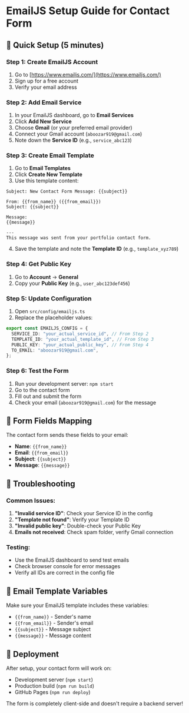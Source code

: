# EmailJS Setup Guide for Contact Form

## 🚀 Quick Setup (5 minutes)

### Step 1: Create EmailJS Account

1. Go to [https://www.emailjs.com/](https://www.emailjs.com/)
2. Sign up for a free account
3. Verify your email address

### Step 2: Add Email Service

1. In your EmailJS dashboard, go to **Email Services**
2. Click **Add New Service**
3. Choose **Gmail** (or your preferred email provider)
4. Connect your Gmail account (`aboozar919@gmail.com`)
5. Note down the **Service ID** (e.g., `service_abc123`)

### Step 3: Create Email Template

1. Go to **Email Templates**
2. Click **Create New Template**
3. Use this template content:

```
Subject: New Contact Form Message: {{subject}}

From: {{from_name}} ({{from_email}})
Subject: {{subject}}

Message:
{{message}}

---
This message was sent from your portfolio contact form.
```

4. Save the template and note the **Template ID** (e.g., `template_xyz789`)

### Step 4: Get Public Key

1. Go to **Account** → **General**
2. Copy your **Public Key** (e.g., `user_abc123def456`)

### Step 5: Update Configuration

1. Open `src/config/emailjs.ts`
2. Replace the placeholder values:

```typescript
export const EMAILJS_CONFIG = {
  SERVICE_ID: "your_actual_service_id", // From Step 2
  TEMPLATE_ID: "your_actual_template_id", // From Step 3
  PUBLIC_KEY: "your_actual_public_key", // From Step 4
  TO_EMAIL: "aboozar919@gmail.com",
};
```

### Step 6: Test the Form

1. Run your development server: `npm start`
2. Go to the contact form
3. Fill out and submit the form
4. Check your email (`aboozar919@gmail.com`) for the message

## 🎯 Form Fields Mapping

The contact form sends these fields to your email:

- **Name**: `{{from_name}}`
- **Email**: `{{from_email}}`
- **Subject**: `{{subject}}`
- **Message**: `{{message}}`

## 🔧 Troubleshooting

### Common Issues:

1. **"Invalid service ID"**: Check your Service ID in the config
2. **"Template not found"**: Verify your Template ID
3. **"Invalid public key"**: Double-check your Public Key
4. **Emails not received**: Check spam folder, verify Gmail connection

### Testing:

- Use the EmailJS dashboard to send test emails
- Check browser console for error messages
- Verify all IDs are correct in the config file

## 📧 Email Template Variables

Make sure your EmailJS template includes these variables:

- `{{from_name}}` - Sender's name
- `{{from_email}}` - Sender's email
- `{{subject}}` - Message subject
- `{{message}}` - Message content

## 🚀 Deployment

After setup, your contact form will work on:

- Development server (`npm start`)
- Production build (`npm run build`)
- GitHub Pages (`npm run deploy`)

The form is completely client-side and doesn't require a backend server!
